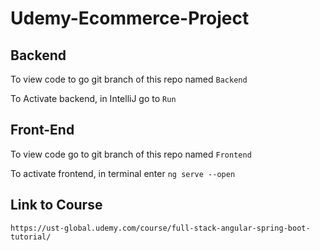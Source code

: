 # Udemy-Ecommerce-Project

## Backend
To view code to go git branch of this repo named `Backend`

To Activate backend, in IntelliJ go to `Run`

## Front-End
To view code go to git branch of this repo named `Frontend`

To activate frontend, in terminal enter `ng serve --open`


## Link to Course
`https://ust-global.udemy.com/course/full-stack-angular-spring-boot-tutorial/`
